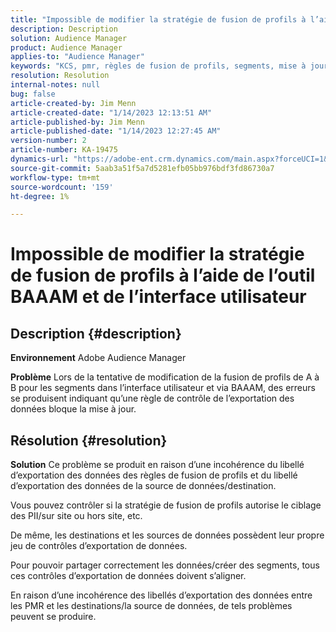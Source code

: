 ```yaml
---
title: "Impossible de modifier la stratégie de fusion de profils à l’aide de l’outil BAAAM et de l’interface utilisateur"
description: Description
solution: Audience Manager
product: Audience Manager
applies-to: "Audience Manager"
keywords: "KCS, pmr, règles de fusion de profils, segments, mise à jour, modification, AAM FAQ, Adobe Audience Manager, impossible de modifier, outil BAAAM"
resolution: Resolution
internal-notes: null
bug: false
article-created-by: Jim Menn
article-created-date: "1/14/2023 12:13:51 AM"
article-published-by: Jim Menn
article-published-date: "1/14/2023 12:27:45 AM"
version-number: 2
article-number: KA-19475
dynamics-url: "https://adobe-ent.crm.dynamics.com/main.aspx?forceUCI=1&pagetype=entityrecord&etn=knowledgearticle&id=053c7d52-a093-ed11-aad1-6045bd0065f9"
source-git-commit: 5aab3a51f5a7d5281efb05bb976bdf3fd86730a7
workflow-type: tm+mt
source-wordcount: '159'
ht-degree: 1%

---
```


# Impossible de modifier la stratégie de fusion de profils à l’aide de l’outil BAAAM et de l’interface utilisateur

## Description {#description}


<b>Environnement</b>
Adobe Audience Manager

<b>Problème</b>
Lors de la tentative de modification de la fusion de profils de A à B pour les segments dans l’interface utilisateur et via BAAAM, des erreurs se produisent indiquant qu’une règle de contrôle de l’exportation des données bloque la mise à jour.


## Résolution {#resolution}


<b>Solution</b>
Ce problème se produit en raison d’une incohérence du libellé d’exportation des données des règles de fusion de profils et du libellé d’exportation des données de la source de données/destination.

Vous pouvez contrôler si la stratégie de fusion de profils autorise le ciblage des PII/sur site ou hors site, etc.

De même, les destinations et les sources de données possèdent leur propre jeu de contrôles d’exportation de données.

Pour pouvoir partager correctement les données/créer des segments, tous ces contrôles d’exportation de données doivent s’aligner.

En raison d’une incohérence des libellés d’exportation des données entre les PMR et les destinations/la source de données, de tels problèmes peuvent se produire.
